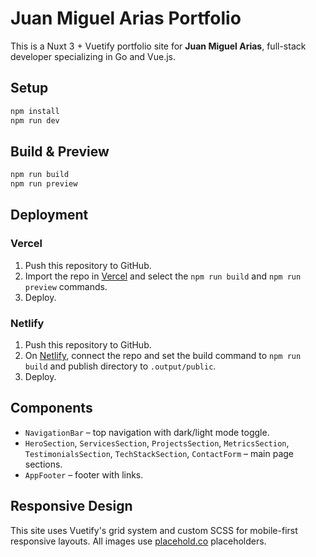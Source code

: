 # Juan Miguel Arias Portfolio

This is a Nuxt 3 + Vuetify portfolio site for **Juan Miguel Arias**, full-stack developer specializing in Go and Vue.js.

## Setup

```bash
npm install
npm run dev
```

## Build & Preview

```bash
npm run build
npm run preview
```

## Deployment

### Vercel
1. Push this repository to GitHub.
2. Import the repo in [Vercel](https://vercel.com/new) and select the `npm run build` and `npm run preview` commands.
3. Deploy.

### Netlify
1. Push this repository to GitHub.
2. On [Netlify](https://app.netlify.com/start), connect the repo and set the build command to `npm run build` and publish directory to `.output/public`.
3. Deploy.

## Components
- `NavigationBar` – top navigation with dark/light mode toggle.
- `HeroSection`, `ServicesSection`, `ProjectsSection`, `MetricsSection`, `TestimonialsSection`, `TechStackSection`, `ContactForm` – main page sections.
- `AppFooter` – footer with links.

## Responsive Design
This site uses Vuetify's grid system and custom SCSS for mobile-first responsive layouts. All images use [placehold.co](https://placehold.co) placeholders.
